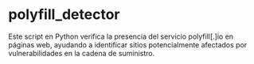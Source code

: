 # polyfill_detector
Este script en Python verifica la presencia del servicio polyfill[.]io en páginas web, ayudando a identificar sitios potencialmente afectados por vulnerabilidades en la cadena de suministro.
